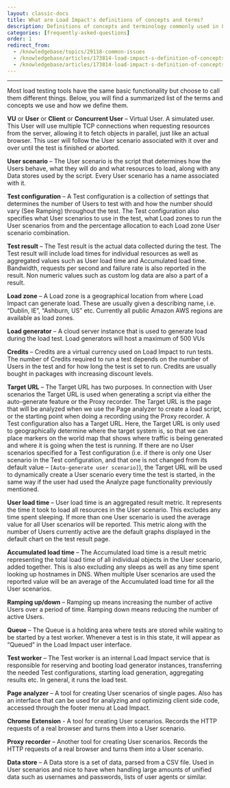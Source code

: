 ```yaml
---
layout: classic-docs
title: What are Load Impact's definitions of concepts and terms?
description: Definitions of concepts and terminology commonly used in Load Testing as it relates to Load Impact.
categories: [frequently-asked-questions]
order: 1
redirect_from:
  - /knowledgebase/topics/29118-common-issues
  - /knowledgebase/articles/173814-load-impact-s-definition-of-concepts-and-terminolo
  - /knowledgebase/articles/173814-load-impact-s-definition-of-concepts-and-terms
---
```


***

Most load testing tools have the same basic functionality but choose to call them different things. Below, you will find a summarized list of the terms and concepts we use and how we define them.

**VU** or **User** or **Client** or **Concurrent User** – Virtual User. A simulated user. This User will use multiple TCP connections when requesting resources from the server, allowing it to fetch objects in parallel, just like an actual browser. This user will follow the User scenario associated with it over and over until the test is finished or aborted.

**User scenario** – The User scenario is the script that determines how the Users behave, what they will do and what resources to load, along with any Data stores used by the script. Every User scenario has a name associated with it.

**Test configuration** – A Test configuration is a collection of settings that determines the number of Users to test with and how the number should vary (See Ramping) throughout the test. The Test configuration also specifies what User scenarios to use in the test, what Load zones to run the User scenarios from and the percentage allocation to each Load zone User scenario combination.

**Test result** – The Test result is the actual data collected during the test. The Test result will include load times for individual resources as well as aggregated values such as User load time and Accumulated load time. Bandwidth, requests per second and failure rate is also reported in the result. Non numeric values such as custom log data are also a part of a result.

**Load zone** – A Load zone is a geographical location from where Load Impact can generate load. These are usually given a describing name, i.e. “Dublin, IE”, “Ashburn, US” etc. Currently all public Amazon AWS regions are available as load zones.

**Load generator** – A cloud server instance that is used to generate load during the load test. Load generators will host a maximum of 500 VUs

**Credits** – Credits are a virtual currency used on Load Impact to run tests. The number of Credits required to run a test depends on the number of Users in the test and for how long the test is set to run. Credits are usually bought in packages with increasing discount levels.

**Target URL** – The Target URL has two purposes. In connection with User scenarios the Target URL is used when generating a script via either the auto-generate feature or the Proxy recorder. The Target URL is the page that will be analyzed when we use the Page analyzer to create a load script, or the starting point when doing a recording using the Proxy recorder. A Test configuration also has a Target URL. Here, the Target URL is only used to geographically determine where the target system is, so that we can place markers on the world map that shows where traffic is being generated and where it is going when the test is running. If there are no User scenarios specified for a Test configuration (i.e. if there is only one User scenario in the Test configuration, and that one is not changed from its default
value – `[Auto-generate user scenario]`), the Target URL will be used to dynamically create a User scenario every time the test is started, in the same way if the user had used the Analyze page functionality previously mentioned.

**User load time** – User load time is an aggregated result metric. It represents the time it took to load all resources in the User scenario. This excludes any time spent sleeping. If more than one User scenario is used the average value for all User scenarios will be reported. This metric along with the number of Users currently active are the default graphs displayed in the default chart on the test result page.

**Accumulated load time** – The Accumulated load time is a result metric representing the total load time of all individual objects in the User scenario, added together. This is also excluding any sleeps as well as any time spent looking up hostnames in DNS. When multiple User scenarios are used the reported value will be an average of the Accumulated load time for all the User scenarios.

**Ramping up/down** – Ramping up means increasing the number of active Users over a period of time. Ramping down means reducing the number of active Users.

**Queue** – The Queue is a holding area where tests are stored while waiting to be started by a test worker. Whenever a test is in this state, it will appear as “Queued” in the Load Impact user interface.

**Test worker** – The Test worker is an internal Load Impact service that is responsible for reserving and booting load generator instances, transferring the needed Test configurations, starting load generation, aggregating results etc. In general, it runs the load test.

**Page analyzer** – A tool for creating User scenarios of single pages. Also has an interface that can be used for analyzing and optimizing client side code, accessed through the footer menu at Load Impact.

**Chrome Extension** - A tool for creating User scenarios. Records the HTTP requests of a real browser and turns them into a User scenario.

**Proxy recorder** – Another tool for creating User scenarios. Records the HTTP requests of a real browser and turns them into a User scenario.

**Data store** – A Data store is a set of data, parsed from a CSV file. Used in User scenarios and nice to have when handling large amounts of unified data such as usernames and passwords, lists of user agents or similar.
